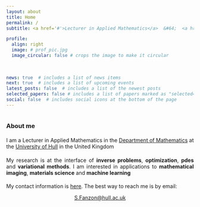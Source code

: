 ```yaml
---
layout: about
title: Home
permalink: /
subtitle: <a href='#'>Lecturer in Applied Mathematics</a>  &#64;  <a href='https://www.hull.ac.uk'>Hull</a>

profile:
  align: right
  image: # prof_pic.jpg
  image_circular: false # crops the image to make it circular
  
    
    
news: true  # includes a list of news items
next: true  # includes a list of upcoming events    
latest_posts: false  # includes a list of the newest posts
selected_papers: false # includes a list of papers marked as "selected={true}"
social: false  # includes social icons at the bottom of the page
---
```


<hr style="width: 120%; visibility: hidden;">

<h3 style="margin-bottom: 1.3rem"><b>About me</b></h3>

<p style="text-align: justify;">
I am a Lecturer in Applied Mathematics in the <a href='https://www.hull.ac.uk/faculties/departments/department-of-physics-and-mathematics'>Department of Mathematics</a> at the <a href='https://www.hull.ac.uk'>University of Hull</a> in the United Kingdom
</p>

<p style="text-align: justify; margin-top: 1.2rem;">
My research is at the interface of <b>inverse problems</b>, <b>optimization</b>, <b>pdes</b> and <b>variational methods</b>. I am interested in applications to <b>mathematical imaging</b>, <b>materials science</b> and <b>machine learning</b>
</p>

<p style="text-align: justify; margin-top: 1.2rem;">
My contact information is <a href="{{ '/contact/' | relative_url }}">here</a>. The best way to reach me is by email:
</p>

<p style="text-align: center; margin-top: 0.8rem;">
<a href = "mailto: S.Fanzon@hull.ac.uk">S.Fanzon@hull.ac.uk</a>
</p>

